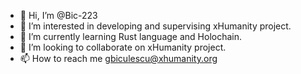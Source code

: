 - 👋 Hi, I’m @Bic-223
- 👀 I’m interested in developing and supervising xHumanity project.
- 🌱 I’m currently learning Rust language and Holochain.
- 💞️ I’m looking to collaborate on xHumanity project.
- 📫 How to reach me gbiculescu@xhumanity.org

<!---
Bic-223/Bic-223 is a ✨ special ✨ repository because its `README.md` (this file) appears on your GitHub profile.
You can click the Preview link to take a look at your changes.
--->
